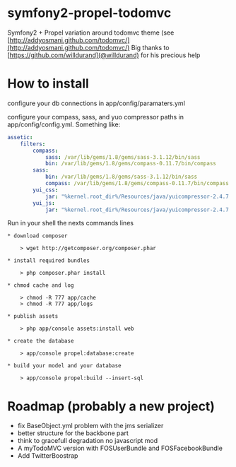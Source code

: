 symfony2-propel-todomvc
=======================

Symfony2 + Propel variation around todomvc theme (see [http://addyosmani.github.com/todomvc/](http://addyosmani.github.com/todomvc/)
Big thanks to [https://github.com/willdurand](@willdurand) for his precious help

# How to install

configure your db connections in app/config/paramaters.yml

configure your compass, sass, and yuo compressor paths in app/config/config.yml. Something like:

``` yml
assetic:
    filters:
        compass:
            sass: /var/lib/gems/1.8/gems/sass-3.1.12/bin/sass
            bin: /var/lib/gems/1.8/gems/compass-0.11.7/bin/compass
        sass:
            bin: /var/lib/gems/1.8/gems/sass-3.1.12/bin/sass
            compass: /var/lib/gems/1.8/gems/compass-0.11.7/bin/compass
        yui_css:
            jar: "%kernel.root_dir%/Resources/java/yuicompressor-2.4.7.jar"
        yui_js:
            jar: "%kernel.root_dir%/Resources/java/yuicompressor-2.4.7.jar"
```

Run in your shell the nexts commands lines

	* download composer

		> wget http://getcomposer.org/composer.phar

	* install required bundles

		> php composer.phar install

	* chmod cache and log

		> chmod -R 777 app/cache
		> chmod -R 777 app/logs

	* publish assets

		> php app/console assets:install web

	* create the database 

		> app/console propel:database:create

	* build your model and your database

		> app/console propel:build --insert-sql

# Roadmap (probably a new project)

* fix BaseObject.yml problem with the jms serializer
* better structure for the backbone part
* think to gracefull degradation no javascript mod
* A myTodoMVC version with FOSUserBundle and FOSFacebookBundle
* Add TwitterBoostrap